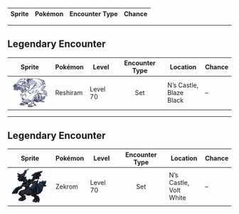 | Sprite | Pokémon | Encounter Type | Chance |
| :---: | --- | :---: | --- |

---

## Legendary Encounter

| Sprite | Pokémon | Level | Encounter Type | Location | Chance |
| :---: | --- | --- | :---: | --- | --- |
| ![reshiram](https://raw.githubusercontent.com/PokeAPI/sprites/master/sprites/pokemon/versions/generation-v/black-white/animated/643.gif) | Reshiram | Level 70 | Set | N’s Castle,<br>Blaze Black | – |

---

## Legendary Encounter

| Sprite | Pokémon | Level | Encounter Type | Location | Chance |
| :---: | --- | --- | :---: | --- | --- |
| ![zekrom](https://raw.githubusercontent.com/PokeAPI/sprites/master/sprites/pokemon/versions/generation-v/black-white/animated/644.gif) | Zekrom | Level 70 | Set | N’s Castle,<br>Volt White | – |
